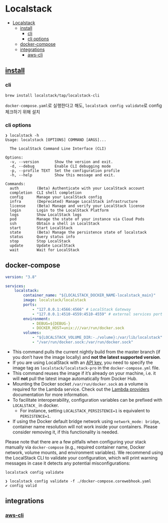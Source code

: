 # Localstack

- [Localstack](#localstack)
    - [install](#install)
        - [cli](#cli)
        - [cli options](#cli-options)
    - [docker-compose](#docker-compose)
    - [integrations](#integrations)
        - [aws-cli](#aws-cli)

## [install](https://docs.localstack.cloud/getting-started/installation/)

### cli

```shell
brew install localstack/tap/localstack-cli
```

`docker-compose.yaml`로 실행한다고 해도, `localstack config validate`로 config 체크하기 위해 설치

### cli options

```shell
❯ localstack -h
Usage: localstack [OPTIONS] COMMAND [ARGS]...

  The LocalStack Command Line Interface (CLI)

Options:
  -v, --version       Show the version and exit.
  -d, --debug         Enable CLI debugging mode
  -p, --profile TEXT  Set the configuration profile
  -h, --help          Show this message and exit.

Commands:
  auth        (Beta) Authenticate with your LocalStack account
  completion  CLI shell completion
  config      Manage your LocalStack config
  infra       (Deprecated) Manage LocalStack infrastructure
  license     (Beta) Manage and verify your LocalStack license
  login       Login to the LocalStack Platform
  logs        Show LocalStack logs
  pod         Manage the state of your instance via Cloud Pods
  ssh         Obtain a shell in LocalStack
  start       Start LocalStack
  state       (Beta) Manage the persistence state of localstack
  status      Query status info
  stop        Stop LocalStack
  update      Update LocalStack
  wait        Wait for LocalStack
```

## docker-compose

```yaml
version: "3.8"

services:
    localstack:
        container_name: "${LOCALSTACK_DOCKER_NAME-localstack_main}"
        image: localstack/localstack
        ports:
            - "127.0.0.1:4566:4566" # LocalStack Gateway
            - "127.0.0.1:4510-4559:4510-4559" # external services port range
        environment:
            - DEBUG=${DEBUG-}
            - DOCKER_HOST=unix:///var/run/docker.sock
        volumes:
            - "${LOCALSTACK_VOLUME_DIR:-./volume}:/var/lib/localstack"
            - "/var/run/docker.sock:/var/run/docker.sock"
```

- This command pulls the current nightly build from the master branch (if you don’t have the image locally) and **not the latest supported version**.
- If you are using LocalStack with an [API key](https://docs.localstack.cloud/getting-started/api-key/), you need to specify the image tag as `localstack/localstack-pro` in the `docker-compose.yml` file.
- This command reuses the image if it’s already on your machine, i.e. it will **not** pull the latest image automatically from Docker Hub.
- Mounting the Docker socket `/var/run/docker.sock` as a volume is required for the Lambda service. Check out the [Lambda providers](https://docs.localstack.cloud/user-guide/aws/lambda/) documentation for more information.
- To facilitate interoperability, configuration variables can be prefixed with `LOCALSTACK_` in docker.
    - For instance, setting `LOCALSTACK_PERSISTENCE=1` is equivalent to `PERSISTENCE=1`.
- If using the Docker default bridge network using `network_mode: bridge`, container name resolution will not work inside your containers. Please consider removing it, if this functionality is needed.

Please note that there are a few pitfalls when configuring your stack manually via `docker-compose` (e.g., required container name, Docker network, volume mounts, and environment variables). We recommend using the LocalStack CLI to validate your configuration, which will print warning messages in case it detects any potential misconfigurations:

```shell
localstack config validate
```

```shell
❯ localstack config validate -f ./docker-compose.corewebhook.yaml
✔ config valid
```

## integrations

### [aws-cli](https://docs.localstack.cloud/user-guide/integrations/aws-cli/)
